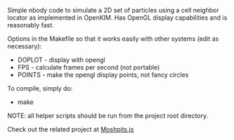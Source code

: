 Simple nbody code to simulate a 2D set of particles
using a cell neighbor locator as implemented in OpenKIM.
Has OpenGL display capabilities and is reasonably fast.

Options in the Makefile so that it works easily
with other systems (edit as necessary):
 - DOPLOT - display with opengl
 - FPS    - calculate frames per second (not portable)
 - POINTS - make the opengl display points, not fancy circles

To compile, simply do:
 - make

NOTE: all helper scripts should be run from the project root directory.

Check out the related project at <a href="http://github.com/mattbierbaum/moshpits.js">Moshpits.js</a>
